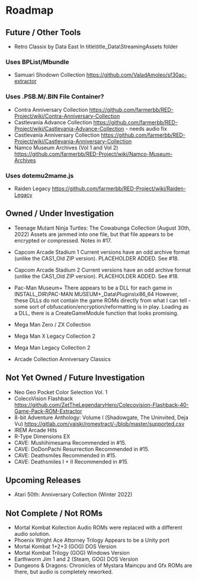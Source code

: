# Roadmap

## Future / Other Tools
- Retro Classix by Data East
  In title\title_Data\StreamingAssets folder

### Uses BPList/Mbundle
- Samuari Shodown Collection
  https://github.com/ValadAmoleo/sf30ac-extractor

### Uses .PSB.M/.BIN File Container?
- Contra Anniversary Collection
  https://github.com/farmerbb/RED-Project/wiki/Contra-Anniversary-Collection
- Castlevania Advance Collection
  https://github.com/farmerbb/RED-Project/wiki/Castlevania-Advance-Collection - needs audio fix
- Castlevania Anniversary Collection
  https://github.com/farmerbb/RED-Project/wiki/Castlevania-Anniversary-Collection
- Namco Museum Archives (Vol 1 and Vol 2)
  https://github.com/farmerbb/RED-Project/wiki/Namco-Museum-Archives

### Uses dotemu2mame.js
- Raiden Legacy
  https://github.com/farmerbb/RED-Project/wiki/Raiden-Legacy


## Owned / Under Investigation
- Teenage Mutant Ninja Turtles: The Cowabunga Collection (August 30th, 2022)
  Assets are jammed into one file, but that file appears to be encrypted or compressed. Notes in #17.
- Capcom Arcade Stadium 1
  Current versions have an odd archive format (unlike the CAS1_Old ZIP version).
  PLACEHOLDER ADDED. See #18.
- Capcom Arcade Stadium 2
  Current versions have an odd archive format (unlike the CAS1_Old ZIP version).
  PLACEHOLDER ADDED. See #18.
- Pac-Man Museum+
  There appears to be a DLL for each game in INSTALL_DIR\PAC-MAN MUSEUM+_Data\Plugins\x86_64
  However, these DLLs do not contain the game ROMs directly from what I can tell - some sort of obfuscation/encryption/reformatting is in play.
  Loading as a DLL, there is a CreateGameModule function that looks promising.
- Mega Man Zero / ZX Collection
- Mega Man X Legacy Collection 2
- Mega Man Legacy Collection 2

- Arcade Collection Anniversary Classics

## Not Yet Owned / Future Investigation
- Neo Geo Pocket Color Selection Vol. 1
- ColecoVision Flashback
  https://github.com/ZetTheLegendaryHero/Colecovision-Flashback-40-Game-Pack-ROM-Extractor
- 8-bit Adventure Anthology: Volume I	(Shadowgate, The Uninvited, Deja Vu)
  https://gitlab.com/vaiski/romextract/-/blob/master/supported.csv
- IREM Arcade Hits
- R-Type Dimensions EX
- CAVE: Mushihimesama
  Recommended in #15.
- CAVE: DoDonPachi Resurrection
  Recommended in #15.
- CAVE: Deathsmiles
  Recommended in #15.
- CAVE: Deathsmiles I + II
  Recommended in #15.

## Upcoming Releases
- Atari 50th: Anniversary Collection (Winter 2022)

## Not Complete / Not ROMs
- Mortal Kombat Kollection
  Audio ROMs were replaced with a different audio solution.
- Phoenix Wright Ace Attorney Trilogy
  Appears to be a Unity port
- Mortal Kombat 1+2+3 (GOG)
  DOS Version
- Mortal Kombat Trilogy (GOG)
  Windows Version
- Earthworm Jim 1 and 2 (Steam, GOG)
  DOS Version
- Dungeons & Dragons: Chronicles of Mystara
  Maincpu and Gfx ROMs are there, but audio is completely reworked.


